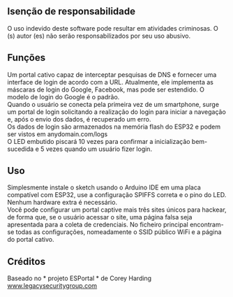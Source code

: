 ## Isenção de responsabilidade
O uso indevido deste software pode resultar em atividades criminosas. O (s) autor (es) não serão responsabilizados por seu uso abusivo.

## Funções
Um portal cativo capaz de interceptar pesquisas de DNS e fornecer uma interface de login de acordo com a URL. Atualmente, ele implementa as máscaras de login do Google, Facebook, mas pode ser estendido. O modelo de login do Google é o padrão. <br>
Quando o usuário se conecta pela primeira vez de um smartphone, surge um portal de login solicitando a realização do login para iniciar a navegação e, após o envio dos dados, é recuperado um erro. <br>
Os dados de login são armazenados na memória flash do ESP32 e podem ser vistos em anydomain.com/logs <br>
O LED embutido piscará 10 vezes para confirmar a inicialização bem-sucedida e 5 vezes quando um usuário fizer login.

## Uso
Simplesmente instale o sketch usando o Arduino IDE em uma placa compatível com ESP32, use a configuração SPIFFS correta e o pino do LED. Nenhum hardware extra é necessário. <br>
Você pode configurar um portal captive mais três sites únicos para hackear, de forma que, se o usuário acessar o site, uma página falsa seja apresentada para a coleta de credenciais. No ficheiro principal encontram-se todas as configurações, nomeadamente o SSID público WiFi e a página do portal cativo.


## Créditos
Baseado no * projeto ESPortal * de Corey Harding www.legacysecuritygroup.com
